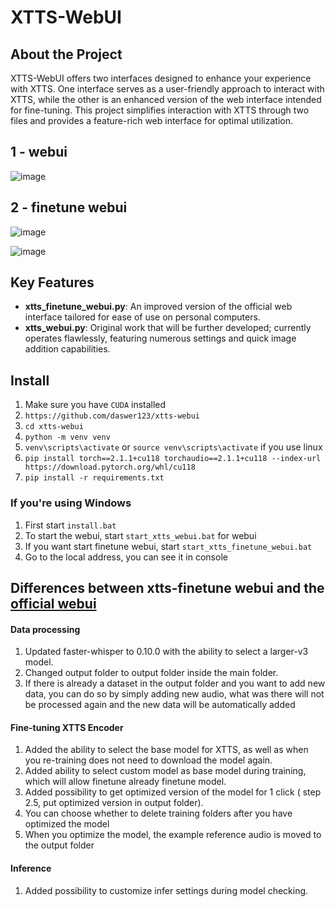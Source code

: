 # XTTS-WebUI

## About the Project
XTTS-WebUI offers two interfaces designed to enhance your experience with XTTS. One interface serves as a user-friendly approach to interact with XTTS, while the other is an enhanced version of the web interface intended for fine-tuning. This project simplifies interaction with XTTS through two files and provides a feature-rich web interface for optimal utilization.

## 1 - webui 
![image](https://github.com/daswer123/xtts-webui/assets/22278673/9849e558-a7a6-471f-89f2-32acc74ebb38)

## 2 - finetune webui
![image](https://github.com/daswer123/xtts-webui/assets/22278673/f0d7768e-77e4-4087-acb2-175eeddc9d2c)

![image](https://github.com/daswer123/xtts-webui/assets/22278673/0b5b1b99-2678-4cd0-ae80-bebf66b06e3d)

## Key Features
- **xtts_finetune_webui.py**: An improved version of the official web interface tailored for ease of use on personal computers.
- **xtts_webui.py**: Original work that will be further developed; currently operates flawlessly, featuring numerous settings and quick image addition capabilities.

## Install

1. Make sure you have `CUDA` installed
2. `https://github.com/daswer123/xtts-webui`
3. `cd xtts-webui`
4. `python -m venv venv`
5. `venv\scripts\activate` or `source venv\scripts\activate` if you use linux
6. `pip install torch==2.1.1+cu118 torchaudio==2.1.1+cu118 --index-url https://download.pytorch.org/whl/cu118`
7. `pip install -r requirements.txt`

### If you're using Windows

1. First start `install.bat`
2. To start the webui, start `start_xtts_webui.bat` for webui
3. If you want start finetune webui, start `start_xtts_finetune_webui.bat` 
4. Go to the local address, you can see it in console

## Differences between xtts-finetune webui and the [official webui](https://github.com/coqui-ai/TTS/pull/3296)
#### Data processing

1. Updated faster-whisper to 0.10.0 with the ability to select a larger-v3 model.
2. Changed output folder to output folder inside the main folder.
3. If there is already a dataset in the output folder and you want to add new data, you can do so by simply adding new audio, what was there will not be processed again and the new data will be automatically added

#### Fine-tuning XTTS Encoder

1. Added the ability to select the base model for XTTS, as well as when you re-training does not need to download the model again.
2. Added ability to select custom model as base model during training, which will allow finetune already finetune model.
3. Added possibility to get optimized version of the model for 1 click ( step 2.5, put optimized version in output folder).
4. You can choose whether to delete training folders after you have optimized the model
5. When you optimize the model, the example reference audio is moved to the output folder

#### Inference

1. Added possibility to customize infer settings during model checking.




